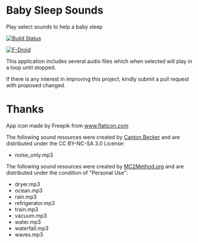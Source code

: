 # Baby Sleep Sounds
Play select sounds to help a baby sleep

[![Build Status](https://travis-ci.org/brarcher/baby-sleep-sounds.svg?branch=master)](https://travis-ci.org/brarcher/baby-sleep-sounds)

[![F-Droid](https://upload.wikimedia.org/wikipedia/commons/thumb/0/0d/Get_it_on_F-Droid.svg/160px-Get_it_on_F-Droid.svg.png)](https://f-droid.org/repository/browse/?fdid=protect.babysleepsounds "Baby Sleep Sounds on F-Droid")


This application includes several audio files which when selected will
play in a loop until stopped.

If there is any interest in improving this project, kindly submit a pull request with proposed changed.

# Thanks

App icon made by Freepik from www.flaticon.com

The following sound resources were created by [Canton Becker](http://whitenoise.cantonbecker.com)
and are distributed under the CC BY-NC-SA 3.0 License:
 - noise_only.mp3

The following sound resources were created by [MC2Method.org](http://mc2method.org/white-noise/)
and are distributed under the condition of "Personal Use":
  - dryer.mp3
  - ocean.mp3
  - rain.mp3
  - refrigerator.mp3
  - train.mp3
  - vacuum.mp3
  - water.mp3
  - waterfall.mp3
  - waves.mp3
